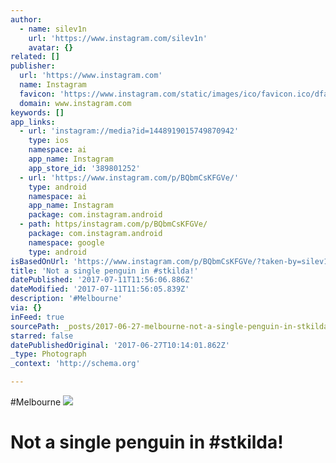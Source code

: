 ```yaml
---
author:
  - name: silev1n
    url: 'https://www.instagram.com/silev1n'
    avatar: {}
related: []
publisher:
  url: 'https://www.instagram.com'
  name: Instagram
  favicon: 'https://www.instagram.com/static/images/ico/favicon.ico/dfa85bb1fd63.ico'
  domain: www.instagram.com
keywords: []
app_links:
  - url: 'instagram://media?id=1448919015749870942'
    type: ios
    namespace: ai
    app_name: Instagram
    app_store_id: '389801252'
  - url: 'https://www.instagram.com/p/BQbmCsKFGVe/'
    type: android
    namespace: ai
    app_name: Instagram
    package: com.instagram.android
  - path: https/instagram.com/p/BQbmCsKFGVe/
    package: com.instagram.android
    namespace: google
    type: android
isBasedOnUrl: 'https://www.instagram.com/p/BQbmCsKFGVe/?taken-by=silev1n'
title: 'Not a single penguin in #stkilda!'
datePublished: '2017-07-11T11:56:06.886Z'
dateModified: '2017-07-11T11:56:05.839Z'
description: '#Melbourne'
via: {}
inFeed: true
sourcePath: _posts/2017-06-27-melbourne-not-a-single-penguin-in-stkilda-shotoniphone7.md
starred: false
datePublishedOriginal: '2017-06-27T10:14:01.862Z'
_type: Photograph
_context: 'http://schema.org'

---
```

\#Melbourne
![](https://imgflo.herokuapp.com/graph/2b2431f8e7ba7b0/310be0f1f54bc5e179756a85cd5d2041/noop.jpg?input=https%3A%2F%2Fscontent.cdninstagram.com%2Ft51.2885-15%2Fs640x640%2Fsh0.08%2Fe35%2F16585521_1355279364523298_6920729568550584320_n.jpg)

# Not a single penguin in \#stkilda!